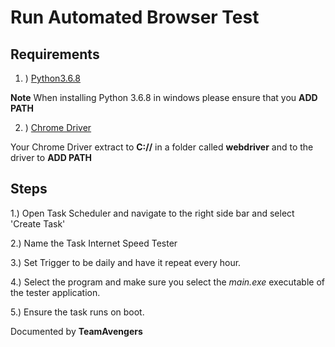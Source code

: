 # Run Automated Browser Test

## Requirements

1. ) [Python3.6.8](https://www.python.org/downloads/release/python-368/)

**Note** When installing Python 3.6.8 in windows please ensure that you **ADD PATH**

2. ) [Chrome Driver](https://sites.google.com/a/chromium.org/chromedriver/downloads)

Your Chrome Driver extract to **C://** in a folder called **webdriver** and to the driver to **ADD PATH**

## Steps

1.) Open Task Scheduler and navigate to the right side bar and select 'Create Task'

2.) Name the Task Internet Speed Tester

3.) Set Trigger to be daily and have it repeat every hour.

4.) Select the program and make sure you select the *main.exe* executable of the tester application.

5.) Ensure the task runs on boot. 

Documented by **TeamAvengers**